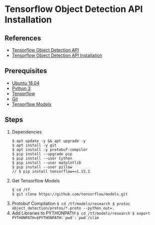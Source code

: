 # Tensorflow Object Detection API Installation

## References
  - [Tensorflow Object Detection API](https://github.com/tensorflow/models/tree/master/research/object_detection)
  - [Tensorflow Object Detection API Installation](https://github.com/tensorflow/models/blob/master/research/object_detection/g3doc/installation.md)

## Prerequisites
  - [Ubuntu 18.04](https://ubuntu.com/#download)
  - [Python 3](https://www.python.org/)
  - [Tensorflow](https://www.tensorflow.org/install/)
  - [Git](git/README.md)
  - [Tensorflow Models](https://github.com/tensorflow/models.git)

## Steps
  1. Dependencies
     ```
     $ apt update -y && apt upgrade -y 
     $ apt install -y git
     $ apt install -y protobuf-compiler
     $ pip install --upgrade pip
     $ pip install --user Cython
     $ pip install --user matplotlib
     $ pip install --user pillow
     // $ pip install tensorflow==1.15.2 
     ```   
  2. Get Tensorflow Models
     ```
     $ cd /tf
     $ git clone https://github.com/tensorflow/models.git
     ```  
  3. Protobuf Compilation
    ```
    $ cd /tf/models/research
    $ protoc object_detection/protos/*.proto --python_out=.
    ```
  4. Add Libraries to PYTHONPATH
    ```
    $ cd /tf/models/research
    $ export PYTHONPATH=$PYTHONPATH:`pwd`:`pwd`/slim
    ```